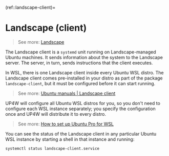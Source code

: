 (ref::landscape-client)=
# Landscape (client)
> See more: [Landscape](ref::landscape)

The Landscape client is a `systemd` unit running on Landscape-managed Ubuntu machines. It sends information about the system to the Landscape server. The server, in turn, sends instructions that the client executes.

In WSL, there is one Landscape client inside every Ubuntu WSL distro. The Landscape client comes pre-installed in your distro as part of the package `landscape-client`, but it must be configured before it can start running.

> See more: [Ubuntu manuals | Landscape client](https://manpages.ubuntu.com/manpages/noble/man1/landscape-client.1.html)

UP4W will configure all Ubuntu WSL distros for you, so you don't need to configure each WSL instance separately; you specify the configuration once and UP4W will distribute it to every distro.

> See more: [How to set up Ubuntu Pro for WSL](howto::configure-up4w)

You can see the status of the Landscape client in any particular Ubuntu WSL instance by starting a shell in that instance and running:
```bash
systemctl status landscape-client.service
```
